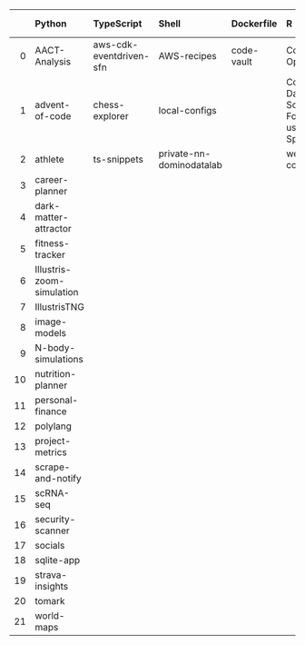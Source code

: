 |    | Python                    | TypeScript              | Shell                    | Dockerfile   | R                                                        | JavaScript                           | Jupyter Notebook   | PowerShell   | HTML              |
|---:|:--------------------------|:------------------------|:-------------------------|:-------------|:---------------------------------------------------------|:-------------------------------------|:-------------------|:-------------|:------------------|
|  0 | AACT-Analysis             | aws-cdk-eventdriven-sfn | AWS-recipes              | code-vault   | Computation-Optimizations                                | DHC                                  | hypothesis-testing | performance  | workout-generator |
|  1 | advent-of-code            | chess-explorer          | local-configs            |              | Coursera-Data-Science-Foundations-using-R-Specialization | web-application-jquery-and-bootstrap | mnist-classifyer   |              |                   |
|  2 | athlete                   | ts-snippets             | private-nn-dominodatalab |              | wearable-computing                                       |                                      | twitter-novo       |              |                   |
|  3 | career-planner            |                         |                          |              |                                                          |                                      |                    |              |                   |
|  4 | dark-matter-attractor     |                         |                          |              |                                                          |                                      |                    |              |                   |
|  5 | fitness-tracker           |                         |                          |              |                                                          |                                      |                    |              |                   |
|  6 | Illustris-zoom-simulation |                         |                          |              |                                                          |                                      |                    |              |                   |
|  7 | IllustrisTNG              |                         |                          |              |                                                          |                                      |                    |              |                   |
|  8 | image-models              |                         |                          |              |                                                          |                                      |                    |              |                   |
|  9 | N-body-simulations        |                         |                          |              |                                                          |                                      |                    |              |                   |
| 10 | nutrition-planner         |                         |                          |              |                                                          |                                      |                    |              |                   |
| 11 | personal-finance          |                         |                          |              |                                                          |                                      |                    |              |                   |
| 12 | polylang                  |                         |                          |              |                                                          |                                      |                    |              |                   |
| 13 | project-metrics           |                         |                          |              |                                                          |                                      |                    |              |                   |
| 14 | scrape-and-notify         |                         |                          |              |                                                          |                                      |                    |              |                   |
| 15 | scRNA-seq                 |                         |                          |              |                                                          |                                      |                    |              |                   |
| 16 | security-scanner          |                         |                          |              |                                                          |                                      |                    |              |                   |
| 17 | socials                   |                         |                          |              |                                                          |                                      |                    |              |                   |
| 18 | sqlite-app                |                         |                          |              |                                                          |                                      |                    |              |                   |
| 19 | strava-insights           |                         |                          |              |                                                          |                                      |                    |              |                   |
| 20 | tomark                    |                         |                          |              |                                                          |                                      |                    |              |                   |
| 21 | world-maps                |                         |                          |              |                                                          |                                      |                    |              |                   |